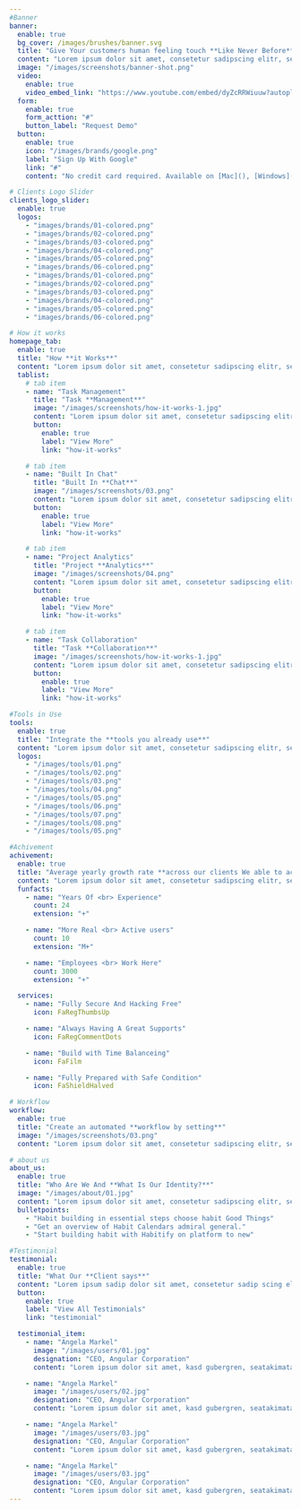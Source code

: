 ```yaml
---
#Banner
banner:
  enable: true
  bg_cover: /images/brushes/banner.svg
  title: "Give Your customers human feeling touch **Like Never Before**"
  content: "Lorem ipsum dolor sit amet, consetetur sadipscing elitr, seddiam nonumy eirmod tempor invidunt ut labore et dolore magna"
  image: "/images/screenshots/banner-shot.png"
  video:
    enable: true
    video_embed_link: "https://www.youtube.com/embed/dyZcRRWiuuw?autoplay=1&mute=0"
  form:
    enable: true
    form_acttion: "#"
    button_label: "Request Demo"
  button:
    enable: true
    icon: "/images/brands/google.png"
    label: "Sign Up With Google"
    link: "#"
    content: "No credit card required. Available on [Mac](), [Windows](), [iOS](), & [Android]()"

# Clients Logo Slider
clients_logo_slider:
  enable: true
  logos:
    - "images/brands/01-colored.png"
    - "images/brands/02-colored.png"
    - "images/brands/03-colored.png"
    - "images/brands/04-colored.png"
    - "images/brands/05-colored.png"
    - "images/brands/06-colored.png"
    - "images/brands/01-colored.png"
    - "images/brands/02-colored.png"
    - "images/brands/03-colored.png"
    - "images/brands/04-colored.png"
    - "images/brands/05-colored.png"
    - "images/brands/06-colored.png"

# How it works
homepage_tab:
  enable: true
  title: "How **it Works**"
  content: "Lorem ipsum dolor sit amet, consetetur sadipscing elitr, sed diam nonumy eirmod tempor invidunt ut labore et dolore magna aliquyam erat sed."
  tablist:
    # tab item
    - name: "Task Management"
      title: "Task **Management**"
      image: "/images/screenshots/how-it-works-1.jpg"
      content: "Lorem ipsum dolor sit amet, consetetur sadipscing elitr, sed diam nonumy eirmod tempor invidunt ut labore et dolore magna aliquyam erat sed. At vero eos et accusam et justo duo dolores et ea rebum satet"
      button:
        enable: true
        label: "View More"
        link: "how-it-works"

    # tab item
    - name: "Built In Chat"
      title: "Built In **Chat**"
      image: "/images/screenshots/03.png"
      content: "Lorem ipsum dolor sit amet, consetetur sadipscing elitr, sed diam nonumy eirmod tempor invidunt ut labore et dolore magna aliquyam erat sed. At vero eos et accusam et justo duo dolores et ea rebum satet"
      button:
        enable: true
        label: "View More"
        link: "how-it-works"

    # tab item
    - name: "Project Analytics"
      title: "Project **Analytics**"
      image: "/images/screenshots/04.png"
      content: "Lorem ipsum dolor sit amet, consetetur sadipscing elitr, sed diam nonumy eirmod tempor invidunt ut labore et dolore magna aliquyam erat sed. At vero eos et accusam et justo duo dolores et ea rebum satet"
      button:
        enable: true
        label: "View More"
        link: "how-it-works"

    # tab item
    - name: "Task Collaboration"
      title: "Task **Collaboration**"
      image: "/images/screenshots/how-it-works-1.jpg"
      content: "Lorem ipsum dolor sit amet, consetetur sadipscing elitr, sed diam nonumy eirmod tempor invidunt ut labore et dolore magna aliquyam erat sed. At vero eos et accusam et justo duo dolores et ea rebum satet"
      button:
        enable: true
        label: "View More"
        link: "how-it-works"

#Tools in Use
tools:
  enable: true
  title: "Integrate the **tools you already use**"
  content: "Lorem ipsum dolor sit amet, consetetur sadipscing elitr, sed diam nonumy eirmod tempor invidunt ut labore et dolore magna aliquyam erat sed."
  logos:
    - "/images/tools/01.png"
    - "/images/tools/02.png"
    - "/images/tools/03.png"
    - "/images/tools/04.png"
    - "/images/tools/05.png"
    - "/images/tools/06.png"
    - "/images/tools/07.png"
    - "/images/tools/08.png"
    - "/images/tools/05.png"

#Achivement
achivement:
  enable: true
  title: "Average yearly growth rate **across our clients We able to achive**"
  content: "Lorem ipsum dolor sit amet, consetetur sadipscing elitr, sed diam nonumy eirmod tempor invidunt ut labore et dolore magna aliquyam erat sed. At vero eos et"
  funfacts:
    - name: "Years Of <br> Experience"
      count: 24
      extension: "+"

    - name: "More Real <br> Active users"
      count: 10
      extension: "M+"

    - name: "Employees <br> Work Here"
      count: 3000
      extension: "+"

  services:
    - name: "Fully Secure And Hacking Free"
      icon: FaRegThumbsUp

    - name: "Always Having A Great Supports"
      icon: FaRegCommentDots

    - name: "Build with Time Balanceing"
      icon: FaFilm

    - name: "Fully Prepared with Safe Condition"
      icon: FaShieldHalved

# Workflow
workflow:
  enable: true
  title: "Create an automated **workflow by setting**"
  image: "/images/screenshots/03.png"
  content: "Lorem ipsum dolor sit amet, consetetur sadipscing elitr, sed diam nonumy eirmod tempor invidunt ut labore et dolore magna aliquyam erat sed."

# about us
about_us:
  enable: true
  title: "Who Are We And **What Is Our Identity?**"
  image: "/images/about/01.jpg"
  content: "Lorem ipsum dolor sit amet, consetetur sadipscing elitr, sed diam nonumy eirmod tempor invidunt ut labore et dolore magna aliquyam erat sed. At vero eos et accusam et justo duo dolores"
  bulletpoints:
    - "Habit building in essential steps choose habit Good Things"
    - "Get an overview of Habit Calendars admiral general."
    - "Start building habit with Habitify on platform to new"

#Testimonial
testimonial:
  enable: true
  title: "What Our **Client says**"
  content: "Lorem ipsum sadip dolor sit amet, consetetur sadip scing elitr, diam nonumy eirmod tempor invi duntut labore et dolore magna aliquyam erat, sed diam"
  button:
    enable: true
    label: "View All Testimonials"
    link: "testimonial"

  testimonial_item:
    - name: "Angela Markel"
      image: "/images/users/01.jpg"
      designation: "CEO, Angular Corporation"
      content: "Lorem ipsum dolor sit amet, kasd gubergren, seatakimata dolores et rebum stetclita"

    - name: "Angela Markel"
      image: "/images/users/02.jpg"
      designation: "CEO, Angular Corporation"
      content: "Lorem ipsum dolor sit amet, kasd gubergren, seatakimata dolores et rebum stetclita"

    - name: "Angela Markel"
      image: "/images/users/03.jpg"
      designation: "CEO, Angular Corporation"
      content: "Lorem ipsum dolor sit amet, kasd gubergren, seatakimata dolores et rebum stetclita"

    - name: "Angela Markel"
      image: "/images/users/03.jpg"
      designation: "CEO, Angular Corporation"
      content: "Lorem ipsum dolor sit amet, kasd gubergren, seatakimata dolores et rebum stetclita"
---
```

